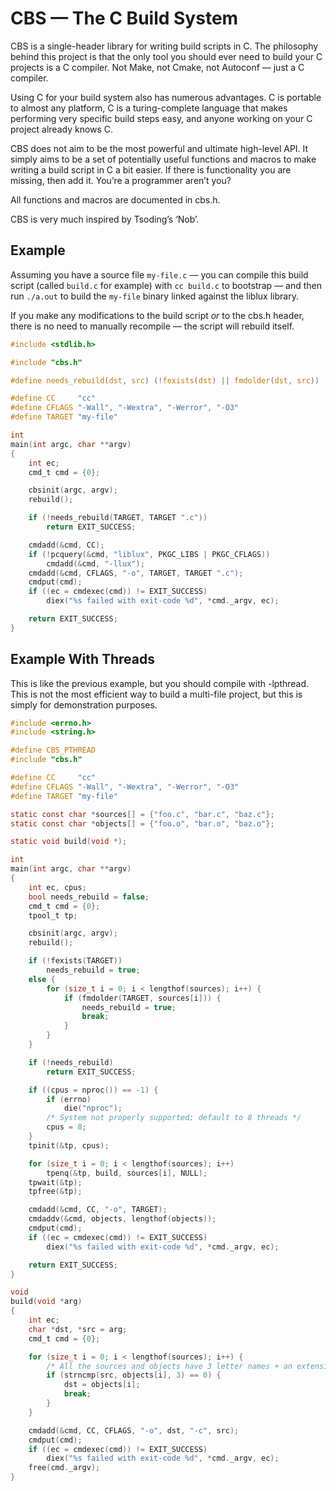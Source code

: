 # CBS — The C Build System

CBS is a single-header library for writing build scripts in C.  The
philosophy behind this project is that the only tool you should ever need
to build your C projects is a C compiler.  Not Make, not Cmake, not
Autoconf — just a C compiler.

Using C for your build system also has numerous advantages.  C is
portable to almost any platform, C is a turing-complete language that
makes performing very specific build steps easy, and anyone working on
your C project already knows C.

CBS does not aim to be the most powerful and ultimate high-level API.  It
simply aims to be a set of potentially useful functions and macros to
make writing a build script in C a bit easier.  If there is functionality
you are missing, then add it.  You’re a programmer aren’t you?

All functions and macros are documented in cbs.h.

CBS is very much inspired by Tsoding’s ‘Nob’.


## Example

Assuming you have a source file `my-file.c` — you can compile this build
script (called `build.c` for example) with `cc build.c` to bootstrap —
and then run `./a.out` to build the `my-file` binary linked against the
liblux library.

If you make any modifications to the build script *or* to the cbs.h
header, there is no need to manually recompile — the script will rebuild
itself.

```c
#include <stdlib.h>

#include "cbs.h"

#define needs_rebuild(dst, src) (!fexists(dst) || fmdolder(dst, src))

#define CC     "cc"
#define CFLAGS "-Wall", "-Wextra", "-Werror", "-O3"
#define TARGET "my-file"

int
main(int argc, char **argv)
{
	int ec;
	cmd_t cmd = {0};

	cbsinit(argc, argv);
	rebuild();

	if (!needs_rebuild(TARGET, TARGET ".c"))
		return EXIT_SUCCESS;

	cmdadd(&cmd, CC);
	if (!pcquery(&cmd, "liblux", PKGC_LIBS | PKGC_CFLAGS))
		cmdadd(&cmd, "-llux");
	cmdadd(&cmd, CFLAGS, "-o", TARGET, TARGET ".c");
	cmdput(cmd);
	if ((ec = cmdexec(cmd)) != EXIT_SUCCESS)
		diex("%s failed with exit-code %d", *cmd._argv, ec);

	return EXIT_SUCCESS;
}
```


## Example With Threads

This is like the previous example, but you should compile with -lpthread.  This
is not the most efficient way to build a multi-file project, but this is simply
for demonstration purposes.

```c
#include <errno.h>
#include <string.h>

#define CBS_PTHREAD
#include "cbs.h"

#define CC     "cc"
#define CFLAGS "-Wall", "-Wextra", "-Werror", "-O3"
#define TARGET "my-file"

static const char *sources[] = {"foo.c", "bar.c", "baz.c"};
static const char *objects[] = {"foo.o", "bar.o", "baz.o"};

static void build(void *);

int
main(int argc, char **argv)
{
	int ec, cpus;
	bool needs_rebuild = false;
	cmd_t cmd = {0};
	tpool_t tp;

	cbsinit(argc, argv);
	rebuild();

	if (!fexists(TARGET))
		needs_rebuild = true;
	else {
		for (size_t i = 0; i < lengthof(sources); i++) {
			if (fmdolder(TARGET, sources[i])) {
				needs_rebuild = true;
				break;
			}
		}
	}

	if (!needs_rebuild)
		return EXIT_SUCCESS;

	if ((cpus = nproc()) == -1) {
		if (errno)
			die("nproc");
		/* System not properly supported; default to 8 threads */
		cpus = 8;
	}
	tpinit(&tp, cpus);

	for (size_t i = 0; i < lengthof(sources); i++)
		tpenq(&tp, build, sources[i], NULL);
	tpwait(&tp);
	tpfree(&tp);

	cmdadd(&cmd, CC, "-o", TARGET);
	cmdaddv(&cmd, objects, lengthof(objects));
	cmdput(cmd);
	if ((ec = cmdexec(cmd)) != EXIT_SUCCESS)
		diex("%s failed with exit-code %d", *cmd._argv, ec);

	return EXIT_SUCCESS;
}

void
build(void *arg)
{
	int ec;
	char *dst, *src = arg;
	cmd_t cmd = {0};

	for (size_t i = 0; i < lengthof(sources); i++) {
		/* All the sources and objects have 3 letter names + an extension */
		if (strncmp(src, objects[i], 3) == 0) {
			dst = objects[i];
			break;
		}
	}

	cmdadd(&cmd, CC, CFLAGS, "-o", dst, "-c", src);
	cmdput(cmd);
	if ((ec = cmdexec(cmd)) != EXIT_SUCCESS)
		diex("%s failed with exit-code %d", *cmd._argv, ec);
	free(cmd._argv);
}
```
